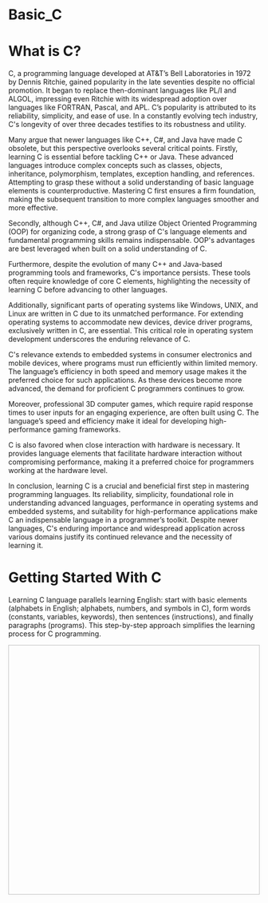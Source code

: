 # Basic_C
# **What is C?**
C, a programming language developed at AT&T’s Bell Laboratories in 1972 by Dennis Ritchie, gained popularity in the late seventies despite no official promotion. It began to replace then-dominant languages like PL/I and ALGOL, impressing even Ritchie with its widespread adoption over languages like FORTRAN, Pascal, and APL. C’s popularity is attributed to its reliability, simplicity, and ease of use. In a constantly evolving tech industry, C's longevity of over three decades testifies to its robustness and utility.

Many argue that newer languages like C++, C#, and Java have made C obsolete, but this perspective overlooks several critical points. Firstly, learning C is essential before tackling C++ or Java. These advanced languages introduce complex concepts such as classes, objects, inheritance, polymorphism, templates, exception handling, and references. Attempting to grasp these without a solid understanding of basic language elements is counterproductive. Mastering C first ensures a firm foundation, making the subsequent transition to more complex languages smoother and more effective.

Secondly, although C++, C#, and Java utilize Object Oriented Programming (OOP) for organizing code, a strong grasp of C's language elements and fundamental programming skills remains indispensable. OOP's advantages are best leveraged when built on a solid understanding of C.

Furthermore, despite the evolution of many C++ and Java-based programming tools and frameworks, C's importance persists. These tools often require knowledge of core C elements, highlighting the necessity of learning C before advancing to other languages.

Additionally, significant parts of operating systems like Windows, UNIX, and Linux are written in C due to its unmatched performance. For extending operating systems to accommodate new devices, device driver programs, exclusively written in C, are essential. This critical role in operating system development underscores the enduring relevance of C.

C's relevance extends to embedded systems in consumer electronics and mobile devices, where programs must run efficiently within limited memory. The language’s efficiency in both speed and memory usage makes it the preferred choice for such applications. As these devices become more advanced, the demand for proficient C programmers continues to grow.

Moreover, professional 3D computer games, which require rapid response times to user inputs for an engaging experience, are often built using C. The language’s speed and efficiency make it ideal for developing high-performance gaming frameworks.

C is also favored when close interaction with hardware is necessary. It provides language elements that facilitate hardware interaction without compromising performance, making it a preferred choice for programmers working at the hardware level.

In conclusion, learning C is a crucial and beneficial first step in mastering programming languages. Its reliability, simplicity, foundational role in understanding advanced languages, performance in operating systems and embedded systems, and suitability for high-performance applications make C an indispensable language in a programmer’s toolkit. Despite newer languages, C's enduring importance and widespread application across various domains justify its continued relevance and the necessity of learning it.


# Getting Started With C
Learning C language parallels learning English: start with basic elements (alphabets in English; alphabets, numbers, and symbols in C), form words (constants, variables, keywords), then sentences (instructions), and finally paragraphs (programs). This step-by-step approach simplifies the learning process for C programming.

<html>
<body>
<img scr = "C:\Users\Suhani\Desktop\Screenshot 2024-05-18 194553.png" height = 500 width = 600 ></img>
</body>
</html>
